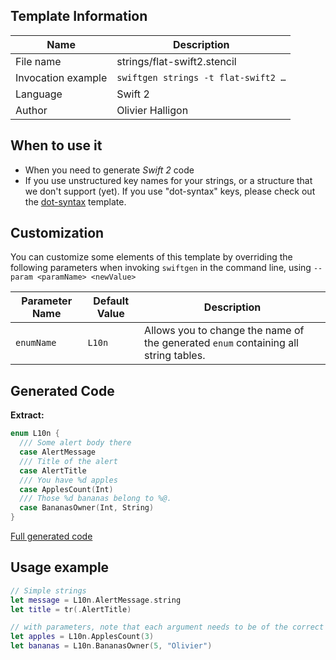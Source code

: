 ## Template Information

| Name      | Description       |
| --------- | ----------------- |
| File name | strings/flat-swift2.stencil |
| Invocation example | `swiftgen strings -t flat-swift2 …` |
| Language | Swift 2 |
| Author | Olivier Halligon |

## When to use it

- When you need to generate *Swift 2* code
- If you use unstructured key names for your strings, or a structure that we don't support (yet). If you use "dot-syntax" keys, please check out the [dot-syntax](dot-syntax.md) template.

## Customization

You can customize some elements of this template by overriding the following parameters when invoking `swiftgen` in the command line, using `--param <paramName> <newValue>`

| Parameter Name | Default Value | Description |
| -------------- | ------------- | ----------- |
| `enumName` | `L10n` | Allows you to change the name of the generated `enum` containing all string tables. |

## Generated Code

**Extract:**

```swift
enum L10n {
  /// Some alert body there
  case AlertMessage
  /// Title of the alert
  case AlertTitle
  /// You have %d apples
  case ApplesCount(Int)
  /// Those %d bananas belong to %@.
  case BananasOwner(Int, String)
}
```

[Full generated code](https://github.com/SwiftGen/templates/blob/master/Tests/Expected/Strings/flat-swift2-context-defaults.swift)

## Usage example

```swift
// Simple strings
let message = L10n.AlertMessage.string
let title = tr(.AlertTitle)

// with parameters, note that each argument needs to be of the correct type
let apples = L10n.ApplesCount(3)
let bananas = L10n.BananasOwner(5, "Olivier")
```

